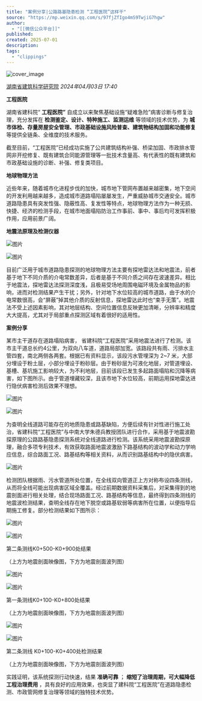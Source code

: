 ```yaml
---
title: "案例分享|公路路基隐患检测 “工程医院”这样干"
source: "https://mp.weixin.qq.com/s/97fjZfIgo4mS9TwjiG7hgw"
author:
  - "[[微信公众平台]]"
published:
created: 2025-07-01
description:
tags:
  - "clippings"
---
```

![cover_image](https://mmbiz.qpic.cn/mmbiz_jpg/TSEl9HyAPM6vddUdzIYTBYDfyOHMVUYdicOw1KAV4WBXEnA2p4tDCadWMtPQQ6yDkmEIiaI6XRxQ2aLs28vcSNHg/0?wx_fmt=jpeg)

[湖南省建筑科学研究院](https://mp.weixin.qq.com/s/) *2024年04月03日 17:40*

**工程医院**

  

  

湖南省建科院“ **工程医院”** 自成立以来聚焦基础设施“疑难急险”病害诊断与修复治理，充分发挥在 **检测鉴定、设计、特种施工、监测运维** 等领域的技术优势，为 **城市体检、存量房屋安全管理、市政基础设施风险普查、建筑物结构加固和功能修复** 等提供全链条、全维度的技术服务。  

截至目前，“工程医院”已经成功实施了公共建筑结构补强、桥梁加固、市政排水管网非开挖修复、既有建筑合同能源管理等一批技术含量高、有代表性的既有建筑和市政基础设施的诊断、补强、修复类项目。

  

  

**地球物理方法**

近些年来，随着城市化进程步伐的加快，城市地下管网布置越来越密集，地下空间的开发利用越来越多，造成城市道路塌陷屡屡发生，严重威胁城市交通安全。城市道路隐患具有突发性强、隐蔽性高、复发性等特点，地球物理方法作为一种无损、快捷、经济的检测手段，在城市地面塌陷防治工作事前、事中、事后均可发挥积极作用，应用前景广阔。

  

**地震法原理及检测仪器**

![图片](https://mmbiz.qpic.cn/mmbiz_png/TSEl9HyAPM6vddUdzIYTBYDfyOHMVUYdXCxCqFYGIibIicB5tZueqy7rruS4WjpdRL6y50A70ra3VPDvLV6luQyw/640?wx_fmt=png&from=appmsg&tp=webp&wxfrom=5&wx_lazy=1)

![图片](https://mmbiz.qpic.cn/mmbiz_png/TSEl9HyAPM6vddUdzIYTBYDfyOHMVUYdyvIOjJBIVAVbPpL0Pb6ic5LTUKtA2jN0uy8eiacNgIsiaLQetHGAucNIQ/640?wx_fmt=png&from=appmsg&tp=webp&wxfrom=5&wx_lazy=1)

目前广泛用于城市道路隐患探测的地球物理方法主要有探地雷达法和地震法，前者基于地下不同介质的介电常数差异，后者是基于不同介质之间存在波速差异。相比于地震法，探地雷达法探测深度浅，且极易受场地周围电磁环境及金属物品的影响，进而对检测结果产生干扰；另外，针对地下水位较高的城市道路，由于水的介电常数很高，会“屏蔽”掉其他介质的反射信息，探地雷达此时也“束手无策”。地震法不受上述因素影响，其对地层结构、空间位置信息反映更加清晰，分辨率和精度大大提高，尤其对于局部重点探测区域有着很好的适用性。

  

  

**案例分享**

某市主干道存在道路塌陷病害， 省建科院“工程医院”采用地震法进行了检测。该市主干道总长约4公里，为双向八车道，道路局部加宽。该路段共有雨、污排水主管四套，南北两侧各两套。根据已有资料显示，该段污水管埋深为 2~7 米，大部分埋设于粉土层，小部分埋设于粉砂层。由于粉砂层为可液化地层，对管道埋设、基槽、基坑施工影响较大，为不利地层，目前该段已发生多起路面塌陷和沉降等病害，如下图所示。由于管道埋藏较深，且该市地下水位较高，前期运用探地雷达进行隐伏病害检测后效果不理想。

![图片](https://mmbiz.qpic.cn/mmbiz_png/TSEl9HyAPM6vddUdzIYTBYDfyOHMVUYdK8f597Wibo1VVkaj50mWRXMrn4H6x9jkpB1CiaT1bhRHtcz0xKRBnz4w/640?wx_fmt=png&from=appmsg&tp=webp&wxfrom=5&wx_lazy=1)

![图片](https://mmbiz.qpic.cn/mmbiz_png/TSEl9HyAPM6vddUdzIYTBYDfyOHMVUYdXhoH9E2BvvccFaDkRfmd2CNQWRVW6fSRROgcK8QVYn7Mf4VFncecXw/640?wx_fmt=png&from=appmsg&tp=webp&wxfrom=5&wx_lazy=1)

为查明全线道路可能存在的地质隐患或路基缺陷，方便后续有针对性进行施工处治，省建科院“工程医院”与中南大学朱德兵教授团队进行合作，采用基于地震波勘探原理的公路路基隐患探测系统对全线道路进行检测。该系统采用地震波勘探原理，融合多项专利技术，有效获取路面地震波激励下路基结构的波动学和动力学响应信息，综合路面工况、路基结构等相关资料，从而识别路基结构中的隐伏病害。

![图片](https://mmbiz.qpic.cn/mmbiz_jpg/TSEl9HyAPM6vddUdzIYTBYDfyOHMVUYdUfYqlNFJWyLmaCJBYkvsUTSsBHACSlahC6dnTicnF3q9LPjRhVMUZ5A/640?wx_fmt=jpeg&from=appmsg&tp=webp&wxfrom=5&wx_lazy=1)

检测团队根据雨、污水管道所处位置，在全线双向管道正上方对称布设四条测线，从而将全线可能出现病害区域全覆盖。经过前期数据资料采集后，对采集得到的地震剖面进行相关处理，结合现场路面工况、路基结构等信息，最终得到四条测线的地震波检测结果，查明全线存在地下脱空或路基软弱等病害所在位置，以便指导后期施工修复。部分检测结果如下图所示：

![图片](https://mmbiz.qpic.cn/mmbiz_png/TSEl9HyAPM6vddUdzIYTBYDfyOHMVUYd3H0CGMazEnK4wvknLBzNf2jglzqK1rIu18FPs3jQZFHjvIUiaH6k3yw/640?wx_fmt=png&from=appmsg&tp=webp&wxfrom=5&wx_lazy=1)

![图片](https://mmbiz.qpic.cn/mmbiz_png/TSEl9HyAPM6vddUdzIYTBYDfyOHMVUYdw28H6j3tGF3alCDmuFQNyKxZSDd6L51bQeBwibVwPzv2jLvKNGqKhBA/640?wx_fmt=png&from=appmsg&tp=webp&wxfrom=5&wx_lazy=1)

第二条测线K0+500-K0+900处结果

（上方为地震剖面映像图，下方为地震剖面波列图）

  

![图片](https://mmbiz.qpic.cn/mmbiz_png/TSEl9HyAPM6vddUdzIYTBYDfyOHMVUYdWXHZKYGDIibc5eErl6u7pb1B5qebPLn3SKPYQhLibP1YeecWSXxh7DibQ/640?wx_fmt=png&from=appmsg&tp=webp&wxfrom=5&wx_lazy=1)

![图片](https://mmbiz.qpic.cn/mmbiz_png/TSEl9HyAPM6vddUdzIYTBYDfyOHMVUYd6wh7GKpMwWlU3rzaWB0iahs69h9ewQaibYorct0tibdKaVuF1bohdiaq4Q/640?wx_fmt=png&from=appmsg&tp=webp&wxfrom=5&wx_lazy=1)

第一条测线K0+100-K0+800处结果

（上方为地震剖面映像图，下方为地震剖面波列图）

  

![图片](https://mmbiz.qpic.cn/mmbiz_png/TSEl9HyAPM6vddUdzIYTBYDfyOHMVUYdNJZpADwxy8pNRYSInWXRw2eAib5NSuHcBr2VhkD2IH8bib4c4Ekxsx7w/640?wx_fmt=png&from=appmsg&tp=webp&wxfrom=5&wx_lazy=1)

![图片](https://mp.weixin.qq.com/s/www.w3.org/2000/svg'%20xmlns:xlink='http://www.w3.org/1999/xlink'%3E%3Ctitle%3E%3C/title%3E%3Cg%20stroke='none'%20stroke-width='1'%20fill='none'%20fill-rule='evenodd'%20fill-opacity='0'%3E%3Cg%20transform='translate(-249.000000,%20-126.000000)'%20fill='%23FFFFFF'%3E%3Crect%20x='249'%20y='126'%20width='1'%20height='1'%3E%3C/rect%3E%3C/g%3E%3C/g%3E%3C/svg%3E)

第二条测线 K0+100-K0+400处检测结果

（上方为地震剖面映像图，下方为地震剖面波列图）

实践证明，该系统探测行动快速，结果 **准确可靠** ； **缩短了治理周期，可大幅降低工程治理费用** ，具有良好的应用效果，也突显了建科院“工程医院”在道路隐患检测、市政管网修复治理等领域的独特技术优势。
